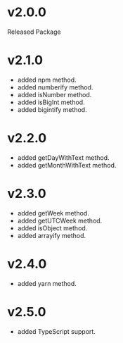 # v2.0.0

Released Package

# v2.1.0

- added npm method.
- added numberify method.
- added isNumber method.
- added isBigInt method.
- added bigintify method.

# v2.2.0

- added getDayWithText method.
- added getMonthWithText method.

# v2.3.0

- added getWeek method.
- added getUTCWeek method.
- added isObject method.
- added arrayify method.

# v2.4.0

- added yarn method.

# v2.5.0

- added TypeScript support.
